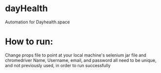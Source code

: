 # dayHealth
Automation for Dayhealth.space

# How to run:
Change props file to point at your local machine's selenium jar file and chromedriver
Name, Username, email, and password all need to be unique, and not previously used, in order to run successfully